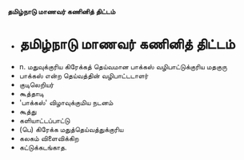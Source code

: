 **தமிழ்நாடு மாணவர் கணினித் திட்டம்**
- # தமிழ்நாடு மாணவர் கணினித் திட்டம்
- n. மதுவுக்குரிய கிரேக்கத் தெய்வமான பாக்கஸ் வழிபாட்டுக்குரிய மதகுரு
- பாக்கஸ் என்ற தெய்வத்தின் வழிபாட்டடாளர்
- குடிலெறியர்
- கூத்தாடி
- 'பாக்கஸ்' விழாவுக்குமிய நடனம்
- கூத்து
- களியாட்டப்பாட்டு
- (பெ) கிரேக்க மதுத்தெய்வத்துக்குரிய
- கலகம் விளைவிக்கிற
- கட்டுக்கடங்காத.

